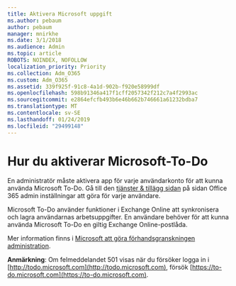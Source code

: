 ```yaml
---
title: Aktivera Microsoft uppgift
ms.author: pebaum
author: pebaum
manager: mnirkhe
ms.date: 3/1/2018
ms.audience: Admin
ms.topic: article
ROBOTS: NOINDEX, NOFOLLOW
localization_priority: Priority
ms.collection: Adm_O365
ms.custom: Adm_O365
ms.assetid: 339f925f-91c8-4a1d-902b-f920e58999df
ms.openlocfilehash: 598b91346a417f1cff2057342f212c7a4f2993ac
ms.sourcegitcommit: e2864efcfb493b6e46b662b746661a61232bdba7
ms.translationtype: MT
ms.contentlocale: sv-SE
ms.lasthandoff: 01/24/2019
ms.locfileid: "29499148"
---
```

# <a name="how-to-enable-microsoft-to-do"></a>Hur du aktiverar Microsoft-To-Do

En administratör måste aktivera app för varje användarkonto för att kunna använda Microsoft To-Do. Gå till den [tjänster &amp; tillägg sidan](https://portal.office.com/adminportal/home#/Settings/ServicesAndAddIns) på sidan Office 365 admin inställningar att göra för varje användare. 
  
Microsoft To-Do använder funktioner i Exchange Online att synkronisera och lagra användarnas arbetsuppgifter. En användare behöver för att kunna använda Microsoft To-Do en giltig Exchange Online-postlåda.
  
Mer information finns i [Microsoft att göra förhandsgranskningen administration](https://support.office.com/article/490c1a8c-2333-4952-8125-841afadb9620.aspx).
  
 **Anmärkning**: Om felmeddelandet 501 visas när du försöker logga in i [http://todo.microsoft.com](http://todo.microsoft.com), försök [https://to-do.microsoft.com](https://to-do.microsoft.com).
  

